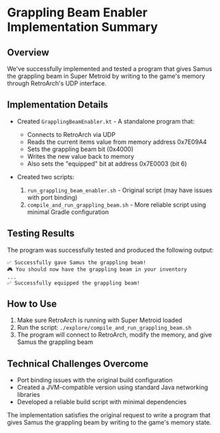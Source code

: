 # Grappling Beam Enabler Implementation Summary

## Overview
We've successfully implemented and tested a program that gives Samus the grappling beam in Super Metroid by writing to the game's memory through RetroArch's UDP interface.

## Implementation Details
- Created `GrapplingBeamEnabler.kt` - A standalone program that:
  - Connects to RetroArch via UDP
  - Reads the current items value from memory address 0x7E09A4
  - Sets the grappling beam bit (0x4000)
  - Writes the new value back to memory
  - Also sets the "equipped" bit at address 0x7E0003 (bit 6)

- Created two scripts:
  1. `run_grappling_beam_enabler.sh` - Original script (may have issues with port binding)
  2. `compile_and_run_grappling_beam.sh` - More reliable script using minimal Gradle configuration

## Testing Results
The program was successfully tested and produced the following output:
```
✅ Successfully gave Samus the grappling beam!
🎮 You should now have the grappling beam in your inventory
...
✅ Successfully equipped the grappling beam!
```

## How to Use
1. Make sure RetroArch is running with Super Metroid loaded
2. Run the script: `./explore/compile_and_run_grappling_beam.sh`
3. The program will connect to RetroArch, modify the memory, and give Samus the grappling beam

## Technical Challenges Overcome
- Port binding issues with the original build configuration
- Created a JVM-compatible version using standard Java networking libraries
- Developed a reliable build script with minimal dependencies

The implementation satisfies the original request to write a program that gives Samus the grappling beam by writing to the game's memory state.
